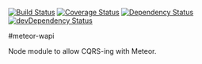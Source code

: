 [![Build Status](https://travis-ci.org/mondora-labs/meteor-wapi.svg?branch=master)](https://travis-ci.org/mondora-labs/meteor-wapi)
[![Coverage Status](https://img.shields.io/coveralls/mondora-labs/meteor-wapi.svg)](https://coveralls.io/r/mondora-labs/meteor-wapi?branch=master)
[![Dependency Status](https://david-dm.org/mondora-labs/meteor-wapi.svg)](https://david-dm.org/mondora-labs/meteor-wapi)
[![devDependency Status](https://david-dm.org/mondora-labs/meteor-wapi/dev-status.svg)](https://david-dm.org/mondora-labs/meteor-wapi#info=devDependencies)

#meteor-wapi

Node module to allow CQRS-ing with Meteor.
